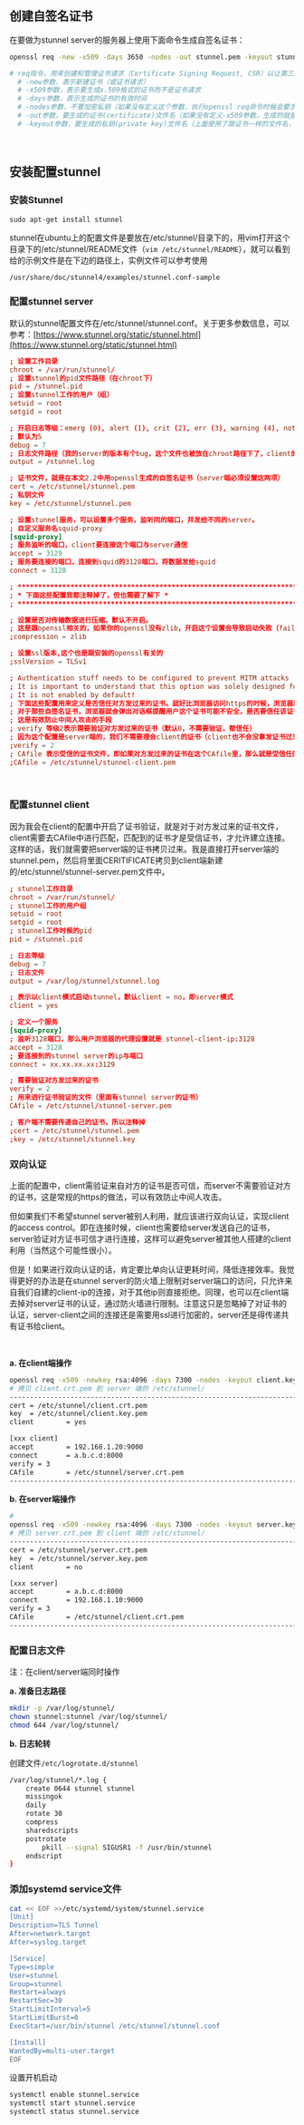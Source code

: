 

## 创建自签名证书

在要做为stunnel server的服务器上使用下面命令生成自签名证书：

```bash
openssl req -new -x509 -days 3650 -nodes -out stunnel.pem -keyout stunnel.pem

# req指令，用来创建和管理证书请求（Certificate Signing Request, CSR）以让第三方权威机构CA来签发我们需要的证书。也可以使用-x509参数来生成自签名证书。
  # -new参数，表示新建证书（或证书请求）
  # -x509参数，表示要生成x.509格式的证书而不是证书请求
  # -days参数，表示生成的证书的有效时间
  # -nodes参数，不要加密私钥（如果没有定义这个参数，执行openssl req命令时候会要求输入一个密码，来对要生成的私钥文件进行加密，然后后面stunnel或nginx这些服务器程序要使用这个私钥的时候就会被要求输入密码）
  # -out参数，要生成的证书(certificate)文件名（如果没有定义-x509参数，生成的就是证书请求certificate request）
  # -keyout参数，要生成的私钥(private key)文件名（上面使用了跟证书一样的文件名，并不会覆盖该文件，而是追加到一起）
```

‍

## 安装配置stunnel

### 安装Stunnel

```
sudo apt-get install stunnel
```

stunnel在ubuntu上的配置文件是要放在/etc/stunnel/目录下的，用vim打开这个目录下的/etc/stunnel/README文件（`vim /etc/stunnel/README`​ ），就可以看到给的示例文件是在下边的路径上，实例文件可以参考使用

```hljs
/usr/share/doc/stunnel4/examples/stunnel.conf-sample
```

### 配置stunnel server

默认的stunnel配置文件在/etc/stunnel/stunnel.conf。关于更多参数信息，可以参考：[https://www.stunnel.org/static/stunnel.html](https://www.stunnel.org/static/stunnel.html)

```conf
; 设置工作目录
chroot = /var/run/stunnel/
; 设置stunnel的pid文件路径（在chroot下）
pid = /stunnel.pid
; 设置stunnel工作的用户（组）
setuid = root
setgid = root

; 开启日志等级：emerg (0), alert (1), crit (2), err (3), warning (4), notice (5), info (6), or debug (7)
; 默认为5
debug = 7
; 日志文件路径（我的server的版本有个bug，这个文件也被放在chroot路径下了，client的版本则是独立的=。=#）
output = /stunnel.log

; 证书文件，就是在本文2.2中用openssl生成的自签名证书（server端必须设置这两项）
cert = /etc/stunnel/stunnel.pem
; 私钥文件
key = /etc/stunnel/stunnel.pem

; 设置stunnel服务，可以设置多个服务，监听同的端口，并发给不同的server。
; 自定义服务名squid-proxy
[squid-proxy]
; 服务监听的端口，client要连接这个端口与server通信
accept = 3129
; 服务要连接的端口，连接到squid的3128端口，将数据发给squid
connect = 3128

; **************************************************************************
; * 下面这些配置我都注释掉了，但也需要了解下 *
; **************************************************************************

; 设置是否对传输数据进行压缩，默认不开启。
; 这是跟openssl相关的，如果你的openssl没有zlib，开启这个设置会导致启动失败（failed to initialize compression method）
;compression = zlib

; 设置ssl版本,这个也是跟安装的openssl有关的
;sslVersion = TLSv1

; Authentication stuff needs to be configured to prevent MITM attacks
; It is important to understand that this option was solely designed for access control and not for authorization
; It is not enabled by default!
; 下面这些配置用来定义是否信任对方发过来的证书。就好比浏览器访问https的时候，浏览器默认会信任那些由权威CA机构签发的证书，
; 对于那些自签名证书，浏览器就会弹出对话框提醒用户这个证书可能不安全，是否要信任该证书。
; 这是有效防止中间人攻击的手段
; verify 等级2表示需要验证对方发过来的证书（默认0，不需要验证，都信任）
; 因为这个配置是server端的，我们不需要理会client的证书（client也不会没事发证书过来啦）
;verify = 2
; CAfile 表示受信的证书文件，即如果对方发过来的证书在这个CAfile里，那么就是受信任的证书；否则不信任该证书，断开连接。
;CAfile = /etc/stunnel/stunnel-client.pem
```

‍

### 配置stunnel client

因为我会在client的配置中开启了证书验证，就是对于对方发过来的证书文件，client需要去CAfile中进行匹配，匹配到的证书才是受信证书，才允许建立连接。这样的话，我们就需要把server端的证书拷贝过来。我是直接打开server端的stunnel.pem，然后将里面CERITIFICATE拷贝到client端新建的/etc/stunnel/stunnel-server.pem文件中。

```conf
; stunnel工作目录
chroot = /var/run/stunnel/
; stunnel工作的用户组
setuid = root
setgid = root
; stunnel工作时候的pid
pid = /stunnel.pid

; 日志等级
debug = 7
; 日志文件
output = /var/log/stunnel/stunnel.log

; 表示以client模式启动stunnel，默认client = no，即server模式
client = yes

; 定义一个服务
[squid-proxy]
; 监听3128端口，那么用户浏览器的代理设置就是 stunnel-client-ip:3128
accept = 3128
; 要连接到的stunnel server的ip与端口
connect = xx.xx.xx.xx:3129

; 需要验证对方发过来的证书
verify = 2
; 用来进行证书验证的文件（里面有stunnel server的证书）
CAfile = /etc/stunnel/stunnel-server.pem

; 客户端不需要传递自己的证书，所以注释掉
;cert = /etc/stunnel/stunnel.pem
;key = /etc/stunnel/stunnel.key
```

### 双向认证

上面的配置中，client需验证来自对方的证书是否可信，而server不需要验证对方的证书，这是常规的https的做法，可以有效防止中间人攻击。

但如果我们不希望stunnel server被别人利用，就应该进行双向认证，实现client的access  control。即在连接时候，client也需要给server发送自己的证书，server验证对方证书可信才进行连接，这样可以避免server被其他人搭建的client利用（当然这个可能性很小）。

但是！如果进行双向认证的话，肯定要比单向认证更耗时间，降低连接效率。我觉得更好的办法是在stunnel  server的防火墙上限制对server端口的访问，只允许来自我们自建的client-ip的连接，对于其他ip则直接拒绝。同理，也可以在client端去掉对server证书的认证，通过防火墙进行限制。注意这只是忽略掉了对证书的认证，server-client之间的连接还是需要用ssl进行加密的，server还是得传递共有证书给client。

‍

**a. 在client端操作**

```bash
openssl req -x509 -newkey rsa:4096 -days 7300 -nodes -keyout client.key.pem -out client.crt.pem
# 拷贝 client.crt.pem 到 server 端的 /etc/stunnel/
-------------------------------------------------------------------------------
cert = /etc/stunnel/client.crt.pem
key  = /etc/stunnel/client.key.pem
client        = yes

[xxx client]
accept        = 192.168.1.20:9000
connect       = a.b.c.d:8000
verify = 3
CAfile        = /etc/stunnel/server.crt.pem
-------------------------------------------------------------------------------
```

**b. 在server端操作**

```bash
# 
openssl req -x509 -newkey rsa:4096 -days 7300 -nodes -keyout server.key.pem -out server.crt.pem
# 拷贝 server.crt.pem 到 client 端的 /etc/stunnel/
-------------------------------------------------------------------------------
cert = /etc/stunnel/server.crt.pem
key  = /etc/stunnel/server.key.pem
client        = no

[xxx server]
accept        = a.b.c.d:8000
connect       = 192.168.1.10:9000
verify = 3
CAfile        = /etc/stunnel/client.crt.pem
-------------------------------------------------------------------------------
```

### 配置日志文件

注：在client/server端同时操作

**a. 准备日志路径**

```bash
mkdir -p /var/log/stunnel/
chown stunnel:stunnel /var/log/stunnel/
chmod 644 /var/log/stunnel/

```

**b. 日志轮转**

创建文件`/etc/logrotate.d/stunnel`​

```bash
/var/log/stunnel/*.log {
    create 0644 stunnel stunnel
    missingok
    daily
    rotate 30
    compress
    sharedscripts
    postrotate
        pkill --signal SIGUSR1 -f /usr/bin/stunnel
    endscript
}

```

### 添加systemd service文件

```bash
cat << EOF >>/etc/systemd/system/stunnel.service 
[Unit]
Description=TLS Tunnel
After=network.target
After=syslog.target

[Service]
Type=simple
User=stunnel
Group=stunnel
Restart=always
RestartSec=30
StartLimitInterval=5
StartLimitBurst=0
ExecStart=/usr/bin/stunnel /etc/stunnel/stunnel.conf

[Install]
WantedBy=multi-user.target
EOF

```

设置开机启动

```bash
systemctl enable stunnel.service 
systemctl start stunnel.service 
systemctl status stunnel.service 
```
